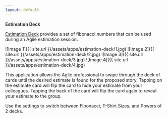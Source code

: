 ```yaml
---
layout: default
---
```


__Estimation Deck__

[Estimation Deck](http://itunes.apple.com/us/app/estimation-deck/id506612646?ls=1&mt=8) provides a set of fibonacci numbers that can be used during an Agile estimation session.

![Image 1]({{ site.url }}/assets/apps/estimation-deck/1.jpg)
![Image 2]({{ site.url }}/assets/apps/estimation-deck/2.jpg)
![Image 3]({{ site.url }}/assets/apps/estimation-deck/3.jpg)
![Image 4]({{ site.url }}/assets/apps/estimation-deck/4.jpg)

This application allows the Agile professional to swipe through the deck of cards until the desired estimate is found for the proposed story. Tapping on the estimate card will flip the card to hide your estimate from your colleagues. Tapping the back of the card will flip the card again to reveal your estimate to the group.

Use the settings to switch between Fibonacci, T-Shirt Sizes, and Powers of 2 decks.

